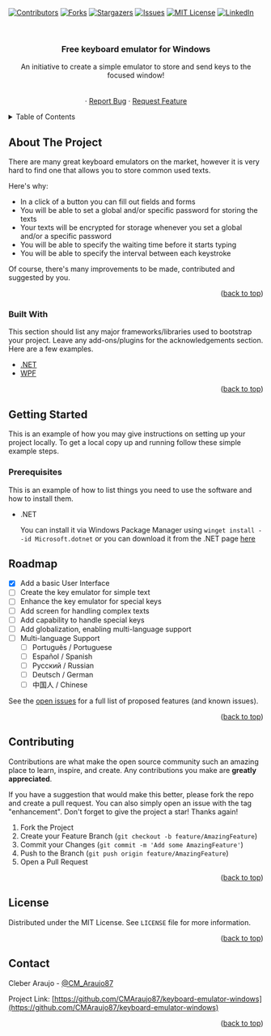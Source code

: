 <div id="top"></div>

<!-- 
*** We thank Othneil Drew for making the use of this readme template
*** free for use and modification.
*** the template was used on 2022-02-01 from https://github.com/othneildrew/Best-README-Template
 -->

<!--
*** Thanks for checking out the Best-README-Template. If you have a suggestion
*** that would make this better, please fork the repo and create a pull request
*** or simply open an issue with the tag "enhancement".
*** Don't forget to give the project a star!
*** Thanks again! Now go create something AMAZING! :D
-->



<!-- PROJECT SHIELDS -->
<!--
*** I'm using markdown "reference style" links for readability.
*** Reference links are enclosed in brackets [ ] instead of parentheses ( ).
*** See the bottom of this document for the declaration of the reference variables
*** for contributors-url, forks-url, etc. This is an optional, concise syntax you may use.
*** https://www.markdownguide.org/basic-syntax/#reference-style-links
-->
[![Contributors][contributors-shield]][contributors-url]
[![Forks][forks-shield]][forks-url]
[![Stargazers][stars-shield]][stars-url]
[![Issues][issues-shield]][issues-url]
[![MIT License][license-shield]][license-url]
[![LinkedIn][linkedin-shield]][linkedin-url]

<!-- <br />
<br />
<br />
# 🚧 Readme under construction! 🚧
<br />
<br />
<br /> -->

<!-- PROJECT LOGO -->
<br />
<div align="center">
  <!--<a href="https://github.com/CMAraujo87/keyboard-emulator-windows">
    <img src="images/logo.png" alt="Logo" width="80" height="80">
  </a> -->

  <h3 align="center">Free keyboard emulator for Windows</h3>

  <p align="center">
    An initiative to create a simple emulator to store and send keys to the focused window!
    <br />
    <!--<a href="https://github.com/CMAraujo87/keyboard-emulator-windows"><strong>Explore the docs »</strong></a>-->
    <br />
    <br />
    <!-- <a href="https://github.com/CMAraujo87/keyboard-emulator-windows">View Demo</a> -->
    ·
    <a href="https://github.com/CMAraujo87/keyboard-emulator-windows/issues">Report Bug</a>
    ·
    <a href="https://github.com/CMAraujo87/keyboard-emulator-windows/issues">Request Feature</a>
  </p>
</div>



<!-- TABLE OF CONTENTS -->
<details>
  <summary>Table of Contents</summary>
  <ol>
    <li>
      <a href="#about-the-project">About The Project</a>
      <ul>
        <li><a href="#built-with">Built With</a></li>
      </ul>
    </li>
    <li>
      <a href="#getting-started">Getting Started</a>
      <ul>
        <li><a href="#prerequisites">Prerequisites</a></li>
        <!-- <li><a href="#installation">Installation</a></li> -->
      </ul>
    </li>
    <!-- <li><a href="#usage">Usage</a></li> -->
    <li><a href="#roadmap">Roadmap</a></li>
    <li><a href="#contributing">Contributing</a></li>
    <li><a href="#license">License</a></li>
    <li><a href="#contact">Contact</a></li>
    <!-- <li><a href="#acknowledgments">Acknowledgments</a></li> -->
  </ol>
</details>



<!-- ABOUT THE PROJECT -->
## About The Project

<!-- [![Product Name Screen Shot][product-screenshot]](https://example.com) -->

There are many great keyboard emulators on the market, however it is very hard to find one that allows you to store common used texts.

Here's why:
* In a click of a button you can fill out fields and forms
* You will be able to set a global and/or specific password for storing the texts
* Your texts will be encrypted for storage whenever you set a global and/or a specific password
* You will be able to specify the waiting time before it starts typing
* You will be able to specify the interval between each keystroke

Of course, there's many improvements to be made, contributed and suggested by you.

<p align="right">(<a href="#top">back to top</a>)</p>



### Built With

This section should list any major frameworks/libraries used to bootstrap your project. Leave any add-ons/plugins for the acknowledgements section. Here are a few examples.

* [.NET](https://dotnet.microsoft.com/)
* [WPF](https://docs.microsoft.com/en-us/visualstudio/designers/getting-started-with-wpf)
<!-- * [Next.js](https://nextjs.org/) -->
<!-- * [React.js](https://reactjs.org/) -->
<!-- * [Vue.js](https://vuejs.org/) -->
<!-- * [Angular](https://angular.io/) -->
<!-- * [Svelte](https://svelte.dev/) -->
<!-- * [Laravel](https://laravel.com) -->
<!-- * [Bootstrap](https://getbootstrap.com) -->
<!-- * [JQuery](https://jquery.com) -->

<p align="right">(<a href="#top">back to top</a>)</p>



<!-- GETTING STARTED -->
## Getting Started

This is an example of how you may give instructions on setting up your project locally.
To get a local copy up and running follow these simple example steps.

### Prerequisites

This is an example of how to list things you need to use the software and how to install them.
* .NET
  
  You can install it via Windows Package Manager using `winget install --id Microsoft.dotnet` or you can download it from the .NET page [here](https://dotnet.microsoft.com/)

<!-- ### Installation

_Below is an example of how you can instruct your audience on installing and setting up your app. This template doesn't rely on any external dependencies or services._

1. Get a free API Key at [https://example.com](https://example.com)
2. Clone the repo
   ```sh
   git clone https://github.com/your_username_/Project-Name.git
   ```
3. Install NPM packages
   ```sh
   npm install
   ```
4. Enter your API in `config.js`
   ```js
   const API_KEY = 'ENTER YOUR API';
   ```

<p align="right">(<a href="#top">back to top</a>)</p> -->



<!-- USAGE EXAMPLES -->
<!-- ## Usage

Use this space to show useful examples of how a project can be used. Additional screenshots, code examples and demos work well in this space. You may also link to more resources.

_For more examples, please refer to the [Documentation](https://example.com)_

<p align="right">(<a href="#top">back to top</a>)</p> -->



<!-- ROADMAP -->
## Roadmap

- [x] Add a basic User Interface
- [ ] Create the key emulator for simple text
- [ ] Enhance the key emulator for special keys
- [ ] Add screen for handling complex texts
- [ ] Add capability to handle special keys
- [ ] Add globalization, enabling multi-language support
- [ ] Multi-language Support
    - [ ] Português / Portuguese
    - [ ] Español / Spanish
    - [ ] Русский / Russian
    - [ ] Deutsch / German
    - [ ] 中国人 / Chinese

See the [open issues](https://github.com/CMAraujo87/keyboard-emulator-windows/issues) for a full list of proposed features (and known issues).

<p align="right">(<a href="#top">back to top</a>)</p>



<!-- CONTRIBUTING -->
## Contributing

Contributions are what make the open source community such an amazing place to learn, inspire, and create. Any contributions you make are **greatly appreciated**.

If you have a suggestion that would make this better, please fork the repo and create a pull request. You can also simply open an issue with the tag "enhancement".
Don't forget to give the project a star! Thanks again!

1. Fork the Project
2. Create your Feature Branch (`git checkout -b feature/AmazingFeature`)
3. Commit your Changes (`git commit -m 'Add some AmazingFeature'`)
4. Push to the Branch (`git push origin feature/AmazingFeature`)
5. Open a Pull Request

<p align="right">(<a href="#top">back to top</a>)</p>



<!-- LICENSE -->
## License

Distributed under the MIT License. See `LICENSE` file for more information.

<p align="right">(<a href="#top">back to top</a>)</p>



<!-- CONTACT -->
## Contact

Cleber Araujo - [@CM_Araujo87](https://twitter.com/CM_Araujo87)

Project Link: [https://github.com/CMAraujo87/keyboard-emulator-windows](https://github.com/CMAraujo87/keyboard-emulator-windows)

<p align="right">(<a href="#top">back to top</a>)</p>



<!-- ACKNOWLEDGMENTS -->
<!-- ## Acknowledgments

Use this space to list resources you find helpful and would like to give credit to. I've included a few of my favorites to kick things off!

* [Choose an Open Source License](https://choosealicense.com)
* [GitHub Emoji Cheat Sheet](https://www.webpagefx.com/tools/emoji-cheat-sheet)
* [Malven's Flexbox Cheatsheet](https://flexbox.malven.co/)
* [Malven's Grid Cheatsheet](https://grid.malven.co/)
* [Img Shields](https://shields.io)
* [GitHub Pages](https://pages.github.com)
* [Font Awesome](https://fontawesome.com)
* [React Icons](https://react-icons.github.io/react-icons/search)

<p align="right">(<a href="#top">back to top</a>)</p> -->



<!-- MARKDOWN LINKS & IMAGES -->
<!-- https://www.markdownguide.org/basic-syntax/#reference-style-links -->
[contributors-shield]: https://img.shields.io/github/contributors/CMAraujo87/keyboard-emulator-windows.svg?style=for-the-badge
[contributors-url]: https://github.com/CMAraujo87/keyboard-emulator-windows/graphs/contributors
[forks-shield]: https://img.shields.io/github/forks/CMAraujo87/keyboard-emulator-windows.svg?style=for-the-badge
[forks-url]: https://github.com/CMAraujo87/keyboard-emulator-windows/network/members
[stars-shield]: https://img.shields.io/github/stars/CMAraujo87/keyboard-emulator-windows.svg?style=for-the-badge
[stars-url]: https://github.com/CMAraujo87/keyboard-emulator-windows/stargazers
[issues-shield]: https://img.shields.io/github/issues/CMAraujo87/keyboard-emulator-windows.svg?style=for-the-badge
[issues-url]: https://github.com/CMAraujo87/keyboard-emulator-windows/issues
[license-shield]: https://img.shields.io/github/license/CMAraujo87/keyboard-emulator-windows.svg?style=for-the-badge
[license-url]: https://github.com/CMAraujo87/keyboard-emulator-windows/blob/master/LICENSE
[linkedin-shield]: https://img.shields.io/badge/-LinkedIn-black.svg?style=for-the-badge&logo=linkedin&colorB=555
[linkedin-url]: https://linkedin.com/in/CMAraujo87
[product-screenshot]: images/screenshot.png
